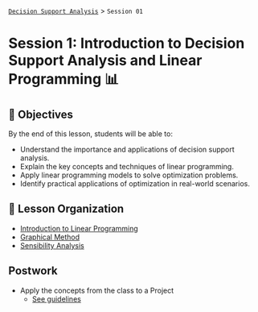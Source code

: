 [`Decision Support Analysis`](../README.md) > `Session 01`

# Session 1: Introduction to Decision Support Analysis and Linear Programming 📊

## :dart: Objectives

By the end of this lesson, students will be able to:

- Understand the importance and applications of decision support analysis.
- Explain the key concepts and techniques of linear programming.
- Apply linear programming models to solve optimization problems.
- Identify practical applications of optimization in real-world scenarios.

## 📂 Lesson Organization

- [Introduction to Linear Programming](Introduction_to_Linear_Programming.ipynb)
- [Graphical Method](Graphical_Method.ipynb)
- [Sensibility Analysis](Sensibility_Analysis.ipynb)

## Postwork

- Apply the concepts from the class to a Project
  - [See guidelines](Postwork1.md)
